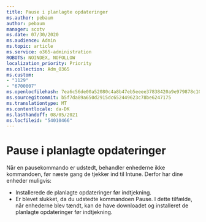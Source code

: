 ```yaml
---
title: Pause i planlagte opdateringer
ms.author: pebaum
author: pebaum
manager: scotv
ms.date: 07/30/2020
ms.audience: Admin
ms.topic: article
ms.service: o365-administration
ROBOTS: NOINDEX, NOFOLLOW
localization_priority: Priority
ms.collection: Adm_O365
ms.custom:
- "1129"
- "6700007"
ms.openlocfilehash: 7ea6c56de00a52080c4a8b47eb5eeee37838420a9e979878c10aeb12885a8b99
ms.sourcegitcommit: b5f7da89a650d2915dc652449623c78be6247175
ms.translationtype: MT
ms.contentlocale: da-DK
ms.lasthandoff: 08/05/2021
ms.locfileid: "54010466"
---
```

# <a name="pausing-scheduled-updates"></a>Pause i planlagte opdateringer

Når en pausekommando er udstedt, behandler enhederne ikke kommandoen, før næste gang de tjekker ind til Intune. Derfor har dine enheder muligvis:

- Installerede de planlagte opdateringer før indtjekning.
- Er blevet slukket, da du udstedte kommandoen Pause. I dette tilfælde, når enhederne blev tændt, kan de have downloadet og installeret de planlagte opdateringer før indtjekning.
